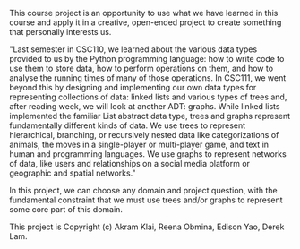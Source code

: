 This course project is an opportunity to use what we have learned in this course and apply it in a creative, open-ended project to create something that personally interests us.

"Last semester in CSC110, we learned about the various data types provided to us by the Python programming language: 
how to write code to use them to store data, how to perform operations on them, and how to analyse the running times of many of those operations. 
In CSC111, we went beyond this by designing and implementing our own data types for representing collections of data: 
linked lists and various types of trees and, after reading week, we will look at another ADT: graphs. 
While linked lists implemented the familiar List abstract data type, trees and graphs represent fundamentally different kinds of data. 
We use trees to represent hierarchical, branching, or recursively nested data like categorizations of animals, the moves in a single-player or multi-player game, and text in human and programming languages. 
We use graphs to represent networks of data, like users and relationships on a social media platform or geographic and spatial networks."

In this project, we can choose any domain and project question, with the fundamental constraint that we must use trees and/or graphs to represent some core part of this domain. 

This project is Copyright (c) Akram Klai, Reena Obmina, Edison Yao, Derek Lam.
